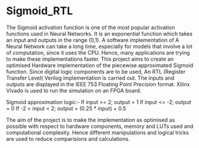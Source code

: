 # Sigmoid_RTL
The Sigmoid activation function is one of the most popular activation functions used in Neural Networks. It is an exponential function which takes an input and outputs in the range (0,1). 
A software implementation of A Neural Network can take a long time, especially for models that involve a lot of computation, since it uses the CPU. Hence, many applications are trying to make these implementations faster.
This project aims to create an optimised Hardware implementation of the piecewise approximated Sigmoid function. Since digital logic components are to be used, An RTL (Register Transfer Level) Verilog implementation is carried out. The inputs and outputs are displayed in the IEEE 753 Floating Point Precision format.
Xilinx Vivado is used to run the simulation on an FPGA board. 

Sigmoid approximation logic:-
If input >= 2; output = 1
If input <= -2; output = 0
If -2 < input < 2; output = (0.25 * input) + 0.5

The aim of the project is to make the implementation as optimised as possible with respect to hardware components, memory and LUTs used and computational complexity. Hence different manipulations and logical tricks are used to reduce comparisions and calculations. 
